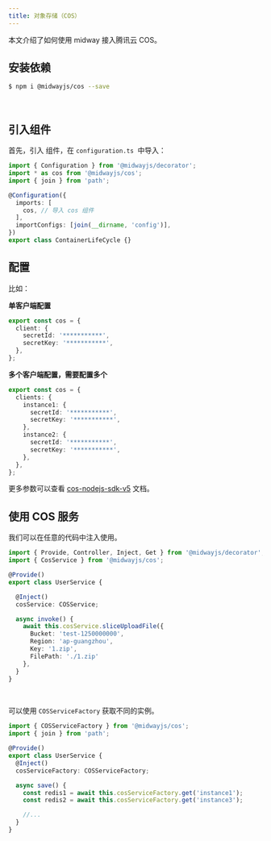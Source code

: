 ```yaml
---
title: 对象存储（COS）
---
```


本文介绍了如何使用 midway 接入腾讯云 COS。

## 安装依赖

```bash
$ npm i @midwayjs/cos --save
```

​

## 引入组件

首先，引入 组件，在 `configuration.ts`  中导入：

```typescript
import { Configuration } from '@midwayjs/decorator';
import * as cos from '@midwayjs/cos';
import { join } from 'path';

@Configuration({
  imports: [
    cos, // 导入 cos 组件
  ],
  importConfigs: [join(__dirname, 'config')],
})
export class ContainerLifeCycle {}
```

## 配置

比如：
​

**单客户端配置**

```typescript
export const cos = {
  client: {
    secretId: '***********',
    secretKey: '***********',
  },
};
```

**多个客户端配置，需要配置多个**

```typescript
export const cos = {
  clients: {
    instance1: {
      secretId: '***********',
      secretKey: '***********',
    },
    instance2: {
      secretId: '***********',
      secretKey: '***********',
    },
  },
};
```

更多参数可以查看 [cos-nodejs-sdk-v5](https://github.com/tencentyun/cos-nodejs-sdk-v5) 文档。
​

## 使用 COS 服务

我们可以在任意的代码中注入使用。

```typescript
import { Provide, Controller, Inject, Get } from '@midwayjs/decorator';
import { CosService } from '@midwayjs/cos';

@Provide()
export class UserService {

  @Inject()
  cosService: COSService;

  async invoke() {
    await this.cosService.sliceUploadFile({
      Bucket: 'test-1250000000',
      Region: 'ap-guangzhou',
      Key: '1.zip',
      FilePath: './1.zip'
    },
  }
}
```

​

可以使用 `COSServiceFactory` 获取不同的实例。

```typescript
import { COSServiceFactory } from '@midwayjs/cos';
import { join } from 'path';

@Provide()
export class UserService {
  @Inject()
  cosServiceFactory: COSServiceFactory;

  async save() {
    const redis1 = await this.cosServiceFactory.get('instance1');
    const redis2 = await this.cosServiceFactory.get('instance3');

    //...
  }
}
```

